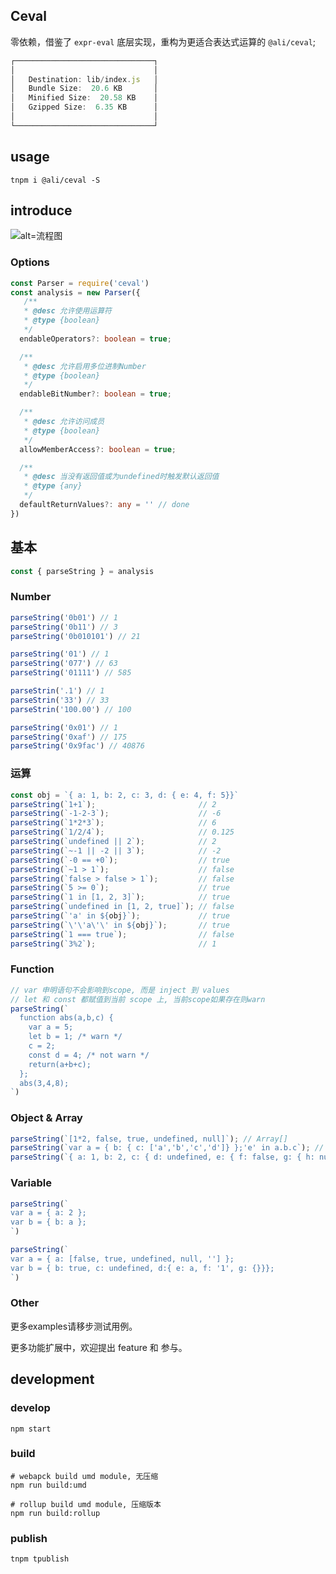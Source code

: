 ## Ceval

零依赖，借鉴了 `expr-eval` 底层实现，重构为更适合表达式运算的 `@ali/ceval`; 

``` ts
┌───────────────────────────────┐
│                               │
│   Destination: lib/index.js   │
│   Bundle Size:  20.6 KB       │
│   Minified Size:  20.58 KB    │
│   Gzipped Size:  6.35 KB      │
│                               │
└───────────────────────────────┘
```

## usage

``` shell
tnpm i @ali/ceval -S
```

## introduce

![alt=流程图](https://intranetproxy.alipay.com/skylark/lark/0/2020/jpeg/275580/1589874733619-57a7772a-1d43-4888-949a-bcea081b8e8e.jpeg)

### Options
``` ts
const Parser = require('ceval')
const analysis = new Parser({
   /**
   * @desc 允许使用运算符
   * @type {boolean}
   */
  endableOperators?: boolean = true;

  /**
   * @desc 允许启用多位进制Number
   * @type {boolean}
   */
  endableBitNumber?: boolean = true;

  /**
   * @desc 允许访问成员
   * @type {boolean}
   */
  allowMemberAccess?: boolean = true;

  /**
   * @desc 当没有返回值或为undefined时触发默认返回值
   * @type {any}
   */
  defaultReturnValues?: any = '' // done
})

```
## 基本

``` ts
const { parseString } = analysis
```

### Number
``` ts
parseString('0b01') // 1
parseString('0b11') // 3
parseString('0b010101') // 21

parseString('01') // 1
parseString('077') // 63
parseString('01111') // 585

parseStrin('.1') // 1
parseStrin('33') // 33
parseStrin('100.00') // 100

parseString('0x01') // 1
parseString('0xaf') // 175
parseString('0x9fac') // 40876
```

### 运算
``` ts
const obj = `{ a: 1, b: 2, c: 3, d: { e: 4, f: 5}}`
parseString(`1+1`);                       // 2
parseString(`-1-2-3`);                    // -6
parseString(`1*2*3`);                     // 6
parseString(`1/2/4`);                     // 0.125
parseString(`undefined || 2`);            // 2
parseString(`~-1 || -2 || 3`);            // -2
parseString(`-0 == +0`);                  // true
parseString(`~1 > 1`);                    // false
parseString(`false > false > 1`);         // false
parseString(`5 >= 0`);                    // true
parseString(`1 in [1, 2, 3]`);            // true
parseString(`undefined in [1, 2, true]`); // false
parseString(`'a' in ${obj}`);             // true
parseString(`\'\'a\'\' in ${obj}`);       // true
parseString(`1 === true`);                // false
parseString(`3%2`);                       // 1
```

### Function
``` ts
// var 申明语句不会影响到scope, 而是 inject 到 values 
// let 和 const 都赋值到当前 scope 上, 当前scope如果存在则warn
parseString(`
  function abs(a,b,c) { 
    var a = 5;
    let b = 1; /* warn */
    c = 2;
    const d = 4; /* not warn */
    return(a+b+c);
  };
  abs(3,4,8);
`)
``` 

### Object & Array
``` ts
parseString(`[1*2, false, true, undefined, null]`); // Array[]
parseString(`var a = { b: { c: ['a','b','c','d']} };'e' in a.b.c`); // false
parseString(`{ a: 1, b: 2, c: { d: undefined, e: { f: false, g: { h: null }}}}`); // object
```

### Variable

``` ts
parseString(`
var a = { a: 2 };
var b = { b: a };
`)

parseString(`
var a = { a: [false, true, undefined, null, ''] };
var b = { b: true, c: undefined, d:{ e: a, f: '1', g: {}}};
`)
```

### Other

更多examples请移步测试用例。

更多功能扩展中，欢迎提出 feature 和 参与。

## development

### develop
``` shell
npm start
```

### build
``` shell
# webapck build umd module, 无压缩
npm run build:umd

# rollup build umd module, 压缩版本
npm run build:rollup
```

### publish
```shell
tnpm tpublish
```

